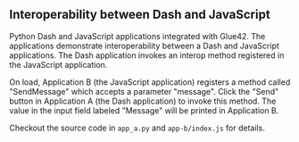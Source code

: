 ## Interoperability between Dash and JavaScript

Python Dash and JavaScript applications integrated with Glue42. The applications demonstrate interoperability between a Dash and JavaScript applications. The Dash application invokes an interop method registered in the JavaScript application.

On load, Application B (the JavaScript application) registers a method called "SendMessage" which accepts a parameter "message". Click the "Send" button in Application A (the Dash application) to invoke this method. The value in the input field labeled "Message" will be printed in Application B.

Checkout the source code in `app_a.py` and `app-b/index.js` for details.
